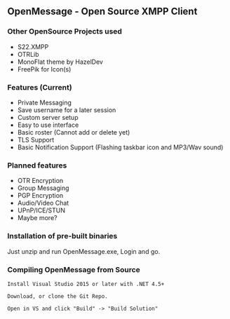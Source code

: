 ## OpenMessage - Open Source XMPP Client ##

### Other OpenSource Projects used ###

- S22.XMPP
- OTRLib
- MonoFlat theme by HazelDev
- FreePik for Icon(s)

### Features (Current) ###

- Private Messaging 
- Save username for a later session
- Custom server setup
- Easy to use interface
- Basic roster (Cannot add or delete yet)
- TLS Support
- Basic Notification Support (Flashing taskbar icon and MP3/Wav sound)

### Planned features ###

- OTR Encryption
- Group Messaging
- PGP Encryption
- Audio/Video Chat
- UPnP/ICE/STUN 
- Maybe more?

### Installation of pre-built binaries ###

Just unzip and run OpenMessage.exe, Login and go.


### Compiling OpenMessage from Source ###

	Install Visual Studio 2015 or later with .NET 4.5+
	
	Download, or clone the Git Repo.
	
	Open in VS and click "Build" -> "Build Solution"